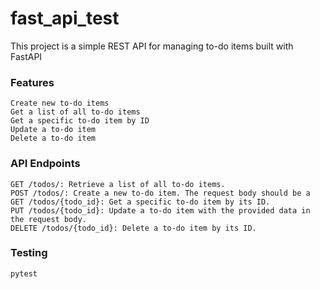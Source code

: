 # fast_api_test

This project is a simple REST API for managing to-do items built with FastAPI

### Features

    Create new to-do items
    Get a list of all to-do items
    Get a specific to-do item by ID
    Update a to-do item
    Delete a to-do item

### API Endpoints

    GET /todos/: Retrieve a list of all to-do items.
    POST /todos/: Create a new to-do item. The request body should be a 
    GET /todos/{todo_id}: Get a specific to-do item by its ID.
    PUT /todos/{todo_id}: Update a to-do item with the provided data in the request body.
    DELETE /todos/{todo_id}: Delete a to-do item by its ID.

### Testing
```
pytest
```
